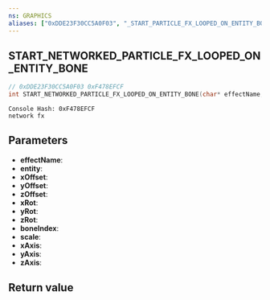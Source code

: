 ```yaml
---
ns: GRAPHICS
aliases: ["0xDDE23F30CC5A0F03", "_START_PARTICLE_FX_LOOPED_ON_ENTITY_BONE_2"]
---
```

## START_NETWORKED_PARTICLE_FX_LOOPED_ON_ENTITY_BONE

```c
// 0xDDE23F30CC5A0F03 0xF478EFCF
int START_NETWORKED_PARTICLE_FX_LOOPED_ON_ENTITY_BONE(char* effectName, Entity entity, float xOffset, float yOffset, float zOffset, float xRot, float yRot, float zRot, int boneIndex, float scale, BOOL xAxis, BOOL yAxis, BOOL zAxis);
```

```
Console Hash: 0xF478EFCF  
network fx  
```

## Parameters
* **effectName**: 
* **entity**: 
* **xOffset**: 
* **yOffset**: 
* **zOffset**: 
* **xRot**: 
* **yRot**: 
* **zRot**: 
* **boneIndex**: 
* **scale**: 
* **xAxis**: 
* **yAxis**: 
* **zAxis**: 

## Return value
